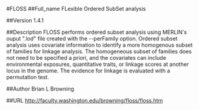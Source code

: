 #FLOSS
##Full_name
FLexible Ordered SubSet analysis

##Version
1.4.1

##Description
FLOSS performs ordered subset analysis using MERLIN's ouput ".lod" file created with the --perFamily option. Ordered subset analysis uses covariate information to identify a more homogenous subset of families for linkage analysis. The homogeneous subset of families does not need to be specified a priori, and the covariates can include environmental exposures, quantitative traits, or linkage scores at another locus in the genome. The evidence for linkage is evaluated with a permutation test.

##Author
Brian L Browning

##URL
http://faculty.washington.edu/browning/floss/floss.htm

